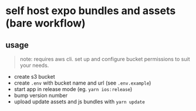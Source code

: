 # self host expo bundles and assets (bare workflow)

## usage

> note: requires aws cli. set up and configure bucket permissions to suit your needs.

- create s3 bucket
- create `.env` with bucket name and url (see `.env.example`)
- start app in release mode (eg. `yarn ios:release`)
- bump version number
- upload update assets and js bundles with `yarn update`
